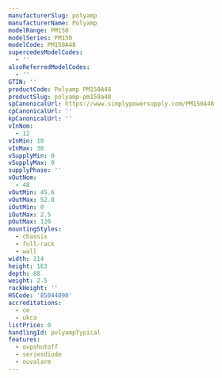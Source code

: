 ```yaml
---
manufacturerSlug: polyamp
manufacturerName: Polyamp
modelRange: PM150
modelSeries: PM150
modelCode: PM150A48
supercedesModelCodes:
  - ''
alsoReferredModelCodes:
  - ''
GTIN: ''
productCode: Polyamp PM150A48
productSlug: polyamp-pm150a48
spCanonicalUrl: https://www.simplypowersupply.com/PM150A48
cpCanonicalUrl: ''
kpCanonicalUrl: ''
vInNom:
  - 12
vInMin: 10
vInMax: 30
vSupplyMin: 0
vSupplyMax: 0
supplyPhase: ''
vOutNom:
  - 48
vOutMin: 45.6
vOutMax: 52.8
iOutMin: 0
iOutMax: 2.5
pOutMax: 120
mountingStyles:
  - chassis
  - full-rack
  - wall
width: 214
height: 163
depth: 88
weight: 2.5
rackHeight: ''
HSCode: '85044090'
accreditations:
  - ce
  - ukca
listPrice: 0
handlingId: polyampTypical
features:
  - ovpshutoff
  - seriesdiode
  - ouvalarm
---
```

